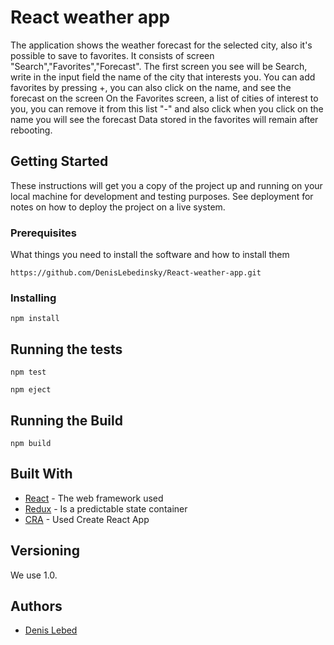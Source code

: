 # React weather app

The application shows the weather forecast for the selected city,
also it's possible to save to favorites.
It consists of screen "Search","Favorites","Forecast".
The first screen you see will be Search,
write in the input field the name of the city that interests you.
You can add favorites by pressing +, you can also click on the name,
and see the forecast on the screen
On the Favorites screen, a list of cities of interest to you,
you can remove it from this list "-"
and also click when you click on the name you will see the forecast
Data stored in the favorites will remain after rebooting.

## Getting Started

These instructions will get you a copy of the project up and running on your local machine for development and testing purposes. See deployment for notes on how to deploy the project on a live system.

### Prerequisites

What things you need to install the software and how to install them

```
https://github.com/DenisLebedinsky/React-weather-app.git
```

### Installing

```
npm install
```


## Running the tests

```
npm test
```
```
npm eject
```

## Running the Build

```
npm build
```

## Built With

* [React](https://reactjs.org/) - The web framework used
* [Redux](https://redux.js.org/) - Is a predictable state container
* [CRA](https://github.com/facebook/create-react-app) - Used Create React App


## Versioning

We use 1.0.

## Authors

* [Denis Lebed](https://github.com/DenisLebedinsky)

